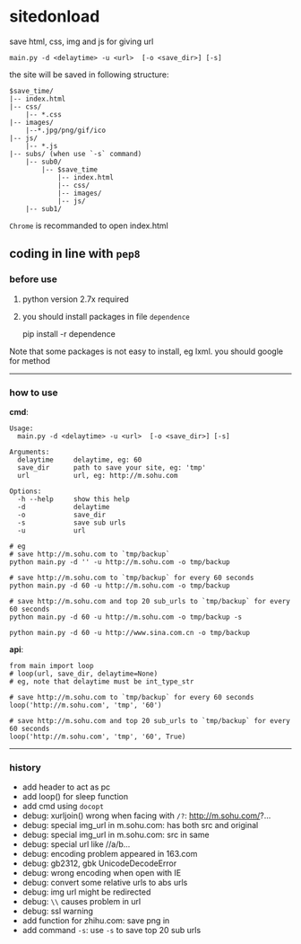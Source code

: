 # sitedonload
save html, css, img and js for giving url

	main.py -d <delaytime> -u <url>  [-o <save_dir>] [-s]

the site will be saved in following structure:

    $save_time/
    |-- index.html
    |-- css/
        |-- *.css
    |-- images/
        |--*.jpg/png/gif/ico
    |-- js/
        |-- *.js
	|-- subs/ (when use `-s` command)
		|-- sub0/
			|-- $save_time
			    |-- index.html
			    |-- css/
			    |-- images/
			    |-- js/
		|-- sub1/

`Chrome` is recommanded to open index.html

coding in line with `pep8`
----
### before use

1. python version 2.7x required

2. you should install packages in file `dependence`

    pip install -r dependence

Note that some packages is not easy to install, eg lxml.
you should google for method

----
### how to use

**cmd**:

	Usage:
	  main.py -d <delaytime> -u <url>  [-o <save_dir>] [-s]
	
	Arguments:
	  delaytime     delaytime, eg: 60
	  save_dir      path to save your site, eg: 'tmp'
	  url           url, eg: http://m.sohu.com
	
	Options:
	  -h --help     show this help
	  -d            delaytime
	  -o            save_dir
	  -s            save sub urls
	  -u            url

    # eg
	# save http://m.sohu.com to `tmp/backup`
    python main.py -d '' -u http://m.sohu.com -o tmp/backup

	# save http://m.sohu.com to `tmp/backup` for every 60 seconds
    python main.py -d 60 -u http://m.sohu.com -o tmp/backup

	# save http://m.sohu.com and top 20 sub_urls to `tmp/backup` for every 60 seconds
    python main.py -d 60 -u http://m.sohu.com -o tmp/backup -s

    python main.py -d 60 -u http://www.sina.com.cn -o tmp/backup


**api**:

    from main import loop
    # loop(url, save_dir, delaytime=None)
    # eg, note that delaytime must be int_type_str

	# save http://m.sohu.com to `tmp/backup` for every 60 seconds
    loop('http://m.sohu.com', 'tmp', '60')

	# save http://m.sohu.com and top 20 sub_urls to `tmp/backup` for every 60 seconds
    loop('http://m.sohu.com', 'tmp', '60', True)

----
### history

- add header to act as pc
- add loop() for sleep function 
- add cmd using `docopt`  
- debug: xurljoin() wrong when facing with `/?`: http://m.sohu.com/?...
- debug: special img_url in m.sohu.com: has both src and original 
- debug: special img_url in m.sohu.com: src in same
- debug: special url like //a/b...
- debug: encoding problem appeared in 163.com
- debug: gb2312, gbk UnicodeDecodeError
- debug: wrong encoding when open with IE
- debug: convert some relative urls to abs urls
- debug: img url might be redirected
- debug: `\\` causes problem in url
- debug: ssl warning
- add function for zhihu.com: save png in <link>
- add command `-s`: use `-s` to save top 20 sub urls